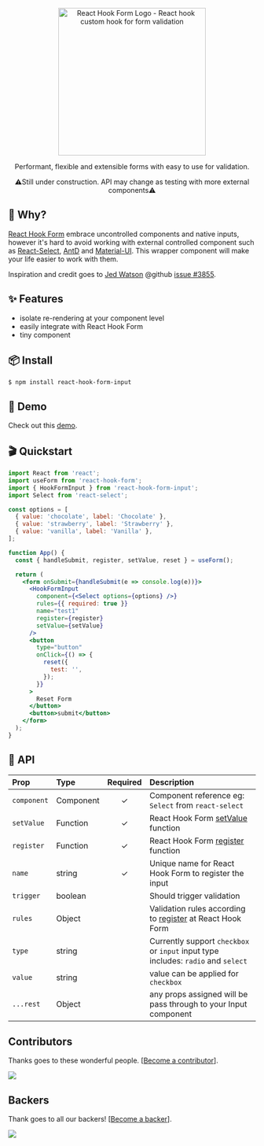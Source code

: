 <div align="center">
    <p align="center">
        <a href="https://react-hook-form.com" title="React Hook Form - Simple React forms validation">
            <img src="https://raw.githubusercontent.com/bluebill1049/react-hook-form/master/website/logo.png" alt="React Hook Form Logo - React hook custom hook for form validation" width="300px" />
        </a>
    </p>
</div>

<p align="center">Performant, flexible and extensible forms with easy to use for validation.</p>

<p align="center">⚠️Still under construction. API may change as testing with more external components⚠️</p>

## 🤔 Why?

<a href="https://github.com/react-hook-form/react-hook-form">React Hook Form</a> embrace uncontrolled components and native inputs, however it's hard to avoid working with external controlled component such as <a href="https://github.com/JedWatson/react-select">React-Select</a>, <a href="https://github.com/ant-design/ant-design">AntD</a> and <a href="https://material-ui.com/">Material-UI</a>. This wrapper component will make your life easier to work with them.

Inspiration and credit goes to <a href="https://github.com/JedWatson">Jed Watson</a> @github <a href="https://github.com/JedWatson/react-select/issues/3855">issue #3855</a>.

## ✨ Features

- isolate re-rendering at your component level
- easily integrate with React Hook Form
- tiny component

## 📦 Install

    $ npm install react-hook-form-input

## 🎪 Demo

Check out this <a href="https://codesandbox.io/s/react-hook-form-hookforminput-rzu9s">demo</a>.

## 🎬 Quickstart

```jsx
import React from 'react';
import useForm from 'react-hook-form';
import { HookFormInput } from 'react-hook-form-input';
import Select from 'react-select';

const options = [
  { value: 'chocolate', label: 'Chocolate' },
  { value: 'strawberry', label: 'Strawberry' },
  { value: 'vanilla', label: 'Vanilla' },
];

function App() {
  const { handleSubmit, register, setValue, reset } = useForm();

  return (
    <form onSubmit={handleSubmit(e => console.log(e))}>
      <HookFormInput
        component={<Select options={options} />}
        rules={{ required: true }}
        name="test1"
        register={register}
        setValue={setValue}
      />
      <button
        type="button"
        onClick={() => {
          reset({
            test: '',
          });
        }}
      >
        Reset Form
      </button>
      <button>submit</button>
    </form>
  );
}
```

## 📖 API

| Prop        | Type      | Required | Description                                                                                                      |
| :---------- | :-------- | :------: | :--------------------------------------------------------------------------------------------------------------- |
| `component` | Component |    ✓     | Component reference eg: `Select` from `react-select`                                                             |
| `setValue`  | Function  |    ✓     | React Hook Form <a href="https://react-hook-form.com/api#setValue">setValue</a> function                         |
| `register`  | Function  |    ✓     | React Hook Form <a href="https://react-hook-form.com/api#register">register</a> function                         |
| `name`      | string    |    ✓     | Unique name for React Hook Form to register the input                                                            |
| `trigger`   | boolean   |          | Should trigger validation                                                                                        |
| `rules`     | Object    |          | Validation rules according to <a href="https://react-hook-form.com/api#register">register</a> at React Hook Form |
| `type`      | string    |          | Currently support `checkbox` or `input` input type includes: `radio` and `select`                                |
| `value`     | string    |          | value can be applied for `checkbox`                                                                              |
| `...rest`   | Object    |          | any props assigned will be pass through to your Input component                                                  |

## Contributors

Thanks goes to these wonderful people. [[Become a contributor](CONTRIBUTING.md)].

<a href="https://github.com/react-hook-form/react-hook-form/graphs/contributors">
    <img src="https://opencollective.com/react-hook-form/contributors.svg?width=950" />
</a>

## Backers

Thank goes to all our backers! [[Become a backer](https://opencollective.com/react-hook-form#backer)].

<a href="https://opencollective.com/react-hook-form#backers">
    <img src="https://opencollective.com/react-hook-form/backers.svg?width=950" />
</a>

